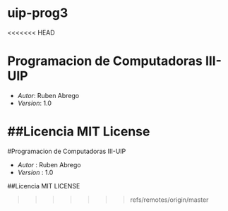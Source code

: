 # uip-prog3
<<<<<<< HEAD
# Programacion de Computadoras III-UIP
* *Autor*: Ruben Abrego
* *Version*: 1.0

##Licencia
MIT License
=======

#Programacion de Computadoras III-UIP

* *Autor*   : Ruben Abrego
* *Version* : 1.0


##Licencia
MIT LICENSE
>>>>>>> refs/remotes/origin/master
